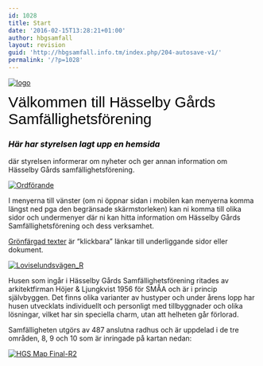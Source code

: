 ```yaml
---
id: 1028
title: Start
date: '2016-02-15T13:28:21+01:00'
author: hbgsamfall
layout: revision
guid: 'http://hbgsamfall.info.tm/index.php/204-autosave-v1/'
permalink: '/?p=1028'
---
```


[![logo](http://www.hbgsamfall.win/wp-content/uploads/2014/03/HGS_Logo.png)](http://www.hbgsamfall.win/wp-content/uploads/2014/03/HGS_Logo.png)

<span style="color: #000000; font-size: 30px; font-family: Georgia, Arial, Times, serif; font-weight: normal;">Välkommen till Hässelby Gårds Samfällighetsförening</span>

### <span style="color: #000000;">*Här har styrelsen lagt upp en hemsida*</span>

där styrelsen informerar om nyheter och ger annan information om Hässelby Gårds samfällighetsförening.

[![Ordförande](http://www.hbgsamfall.win/wp-content/uploads/2015/10/Ordförande.png)](http://www.hbgsamfall.win/wp-content/uploads/2015/10/Ordförande.png)

I menyerna till vänster (om ni öppnar sidan i mobilen kan menyerna komma längst ned pga den begränsade skärmstorleken) kan ni komma till olika sidor och undermenyer där ni kan hitta information om Hässelby Gårds Samfällighetsförening och dess verksamhet.

[Grönfärgad texter](http://hbgsamfall.win/index.php/information-2/historik/) är “klickbara” länkar till underliggande sidor eller dokument.

[![Loviselundsvägen_R](http://www.hbgsamfall.win/wp-content/uploads/2014/03/Loviselundsvägen_R.png)](http://www.hbgsamfall.win/wp-content/uploads/2014/03/Loviselundsvägen_R.png)

Husen som ingår i Hässelby Gårds Samfällighetsförening ritades av arkitektfirman Höjer &amp; Ljungkvist 1956 för SMÅA och är i princip självbyggen. Det finns olika varianter av hustyper och under årens lopp har husen utvecklats individuellt och personligt med tillbyggnader och olika lösningar, vilket har sin speciella charm, utan att helheten går förlorad.

Samfälligheten utgörs av 487 anslutna radhus och är uppdelad i de tre områden, 8, 9 och 10 som är inringade på kartan nedan:

[![HGS Map Final-R2](http://admin.hbgsamfall.win/wp-content/uploads/2014/03/HGS-Map-Final-R2.png)](http://admin.hbgsamfall.win/wp-content/uploads/2014/03/HGS-Map-Final-R2.png)